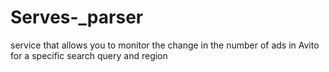 # Serves-_parser
service that allows you to monitor the change in the number of ads in Avito for a specific search query and region
